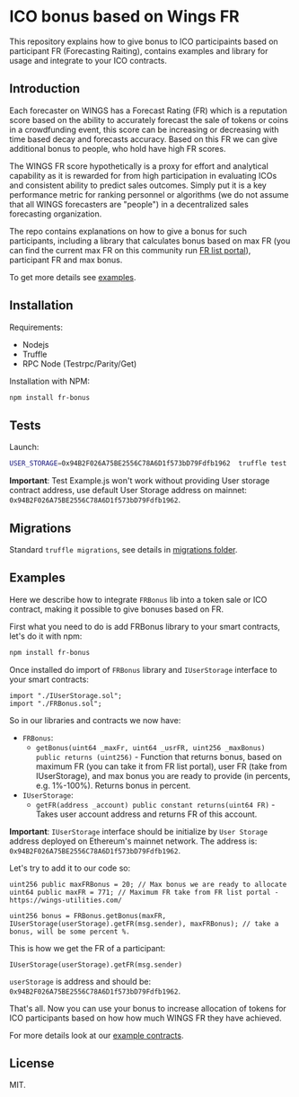 # ICO bonus based on Wings FR

This repository explains how to give bonus to ICO participaints based on participant FR (Forecasting Raiting), contains examples and library for usage and integrate to your ICO contracts.

## Introduction

Each forecaster on WINGS has a Forecast Rating (FR) which is a reputation score based on the ability to accurately forecast the sale of tokens or coins in a crowdfunding event, this score can be increasing or decreasing with time based decay and forecasts accuracy. Based on this FR we can give additional bonus to people, who hold have high FR scores. 

The WINGS FR score hypothetically is a proxy for effort and analytical capability as it is rewarded for from high participation in evaluating ICOs and consistent ability to predict sales outcomes. Simply put it is a key performance metric for ranking personnel or algorithms (we do not assume that all WINGS forecasters are "people") in a decentralized sales forecasting organization.

The repo contains explanations on how to give a bonus for such participants, including a library that calculates bonus based on max FR (you can find the current max FR on this community run [FR list portal](https://wings-utilities.com/)), participant FR and max bonus.

To get more details see [examples](#examples).

## Installation

Requirements:

  * Nodejs
  * Truffle
  * RPC Node (Testrpc/Parity/Get)

Installation with NPM:

```sh
npm install fr-bonus  
```

## Tests

Launch:

```sh
USER_STORAGE=0x94B2F026A75BE2556C78A6D1f573bD79Fdfb1962  truffle test
```

**Important**: Test Example.js won't work without providing User storage contract address, use default User Storage address on mainnet: `0x94B2F026A75BE2556C78A6D1f573bD79Fdfb1962`.
 
## Migrations

Standard `truffle migrations`, see details in [migrations folder](/migrations).

## Examples

Here we describe how to integrate `FRBonus` lib into a token sale or ICO contract, making it possible to give bonuses based on FR.

First what you need to do is add FRBonus library to your smart contracts, let's do it with npm:

```sh
npm install fr-bonus  
``` 

Once installed do import of `FRBonus` library and `IUserStorage` interface to your smart contracts:

```sc
import "./IUserStorage.sol";
import "./FRBonus.sol";
```

So in our libraries and contracts we now have:

 - `FRBonus`:
   - `getBonus(uint64 _maxFr, uint64 _usrFR, uint256 _maxBonus) public returns (uint256)` - Function that returns bonus, based on maximum FR (you can take it from FR list portal), user FR (take from IUserStorage), and max bonus you are ready to provide (in percents, e.g. 1%-100%). Returns bonus in percent.
 - `IUserStorage`:
   - `getFR(address _account) public constant returns(uint64 FR)` - Takes user account address and returns FR of this account.

**Important**: `IUserStorage` interface should be initialize by `User Storage` address deployed on Ethereum's mainnet network. The address is: `0x94B2F026A75BE2556C78A6D1f573bD79Fdfb1962`.

Let's try to add it to our code so:

```sc
uint256 public maxFRBonus = 20; // Max bonus we are ready to allocate
uint64 public maxFR = 771; // Maximum FR take from FR list portal - https://wings-utilities.com/

uint256 bonus = FRBonus.getBonus(maxFR, IUserStorage(userStorage).getFR(msg.sender), maxFRBonus); // take a bonus, will be some percent %.
```

This is how we get the FR of a participant:

```sc
IUserStorage(userStorage).getFR(msg.sender)
```

`userStorage` is address and should be: `0x94B2F026A75BE2556C78A6D1f573bD79Fdfb1962`.

That's all. Now you can use your bonus to increase allocation of tokens for ICO participants based on how how much WINGS FR they have achieved.

For more details look at our [example contracts](/contracts).

## License

MIT.

